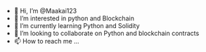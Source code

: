 - 👋 Hi, I’m @Maakai123
- 👀 I’m interested in python and Blockchain
- 🌱 I’m currently learning Python and Solidity
- 💞️ I’m looking to collaborate on Python and blockchain contracts
- 📫 How to reach me ...

<!---
Maakai123/Maakai123 is a ✨ special ✨ repository because its `README.md` (this file) appears on your GitHub profile.
You can click the Preview link to take a look at your changes.
--->
